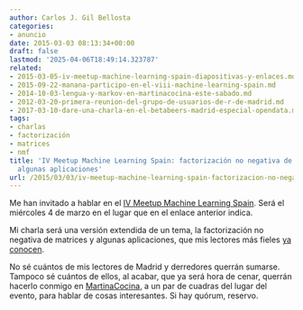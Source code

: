 ```yaml
---
author: Carlos J. Gil Bellosta
categories:
- anuncio
date: 2015-03-03 08:13:34+00:00
draft: false
lastmod: '2025-04-06T18:49:14.323787'
related:
- 2015-03-05-iv-meetup-machine-learning-spain-diapositivas-y-enlaces.md
- 2015-09-22-manana-participo-en-el-viii-machine-learning-spain.md
- 2014-10-03-lengua-y-markov-en-martinacocina-este-sabado.md
- 2012-03-20-primera-reunion-del-grupo-de-usuarios-de-r-de-madrid.md
- 2017-03-10-dare-una-charla-en-el-betabeers-madrid-especial-opendata.md
tags:
- charlas
- factorización
- matrices
- nmf
title: 'IV Meetup Machine Learning Spain: factorización no negativa de matrices y
  algunas aplicaciones'
url: /2015/03/03/iv-meetup-machine-learning-spain-factorizacion-no-negativa-de-matrices-y-algunas-aplicaciones/
---
```


Me han invitado a hablar en el [IV Meetup Machine Learning Spain](http://www.meetup.com/MachineLearningSpain/events/220799458/). Será el miércoles 4 de marzo en el lugar que en el enlace anterior indica.

Mi charla será una versión extendida de un tema, la factorización no negativa de matrices y algunas aplicaciones, que mis lectores más fieles [ya conocen](http://www.datanalytics.com/2014/06/19/factorizaciones-positivas-de-matrices-igualmente-positivas/).

No sé cuántos de mis lectores de Madrid y derredores querrán sumarse. Tampoco sé cuántos de ellos, al acabar, que ya será hora de cenar, querrán hacerlo conmigo en [MartinaCocina](http://martinacocina.es), a un par de cuadras del lugar del evento, para hablar de cosas interesantes. Si hay quórum, reservo.